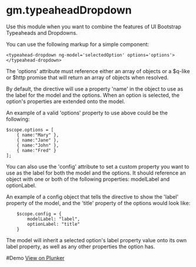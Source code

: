 # gm.typeaheadDropdown

Use this module when you want to combine the features of UI Bootstrap Typeaheads and Dropdowns.

You can use the following markup for a simple component:

    <typeahead-dropdown ng-model='selectedOption' options='options'></typeahead-dropdown>

The 'options' attribute must reference either an array of objects or a $q-like or $http promise that will return an array of objects when resolved.

By default, the directive will use a property 'name' in the object to use as the label for the model and the options. When an option is selected, the option's properties are extended onto the model.

An example of a valid 'options' property to use above could be the following:

    $scope.options = [
  		{ name:"Mary" },
  		{ name:"Jane" },
  		{ name:"John" },
  		{ name:"Fred" }
  	];

You can also use the 'config' attribute to set a custom property you want to use as the label for both the model and the options. It should reference an object with one or both of the following properties: modelLabel and optionLabel.

An example of a config object that tells the directive to show the 'label' property of the model, and the 'title' property of the options would look like:

		$scope.config = {
			modelLabel: "label",
			optionLabel: "title"
		}

The model will inherit a selected option's label property value onto its own label property, as well as any other properties the option has.

#Demo
[View on Plunker](http://plnkr.co/edit/mQfCi1DztiqjPydjRo4I?p=preview)
